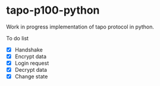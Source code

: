 # tapo-p100-python
Work in progress implementation of tapo protocol in python.



To do list

- [x] Handshake
- [x] Encrypt data
- [x] Login request
- [x] Decrypt data
- [x] Change state